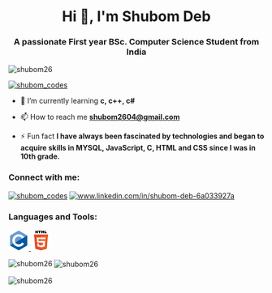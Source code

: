 <h1 align="center">Hi 👋, I'm Shubom Deb</h1>
<h3 align="center">A passionate First year BSc. Computer Science Student from India</h3>

<p align="left"> <img src="https://komarev.com/ghpvc/?username=shubom26&label=Profile%20views&color=0e75b6&style=flat" alt="shubom26" /> </p>

<p align="left"> <a href="https://twitter.com/shubom_codes" target="blank"><img src="https://img.shields.io/twitter/follow/shubom_codes?logo=twitter&style=for-the-badge" alt="shubom_codes" /></a> </p>

- 🌱 I’m currently learning **c, c++, c#**

- 📫 How to reach me **shubom2604@gmail.com**

- ⚡ Fun fact **I have always been fascinated by technologies and began to acquire skills in MYSQL, JavaScript, C, HTML and CSS since I was in 10th grade.**

<h3 align="left">Connect with me:</h3>
<p align="left">
<a href="https://twitter.com/shubom_codes" target="blank"><img align="center" src="https://raw.githubusercontent.com/rahuldkjain/github-profile-readme-generator/master/src/images/icons/Social/twitter.svg" alt="shubom_codes" height="30" width="40" /></a>
<a href="https://linkedin.com/in/shubom-deb-6a033927a" target="blank"><img align="center" src="https://raw.githubusercontent.com/rahuldkjain/github-profile-readme-generator/master/src/images/icons/Social/linked-in-alt.svg" alt="www.linkedin.com/in/shubom-deb-6a033927a" height="30" width="40" /></a>
</p>

<h3 align="left">Languages and Tools:</h3>
<p align="left"> <a href="https://www.cprogramming.com/" target="_blank" rel="noreferrer"> <img src="https://raw.githubusercontent.com/devicons/devicon/master/icons/c/c-original.svg" alt="c" width="40" height="40"/> </a> <a href="https://www.w3.org/html/" target="_blank" rel="noreferrer"> <img src="https://raw.githubusercontent.com/devicons/devicon/master/icons/html5/html5-original-wordmark.svg" alt="html5" width="40" height="40"/> </a> </p>

<p><img align="left" src="https://github-readme-stats.vercel.app/api/top-langs?username=shubom26&show_icons=true&locale=en&layout=compact" alt="shubom26" /></p>

<p>&nbsp;<img align="center" src="https://github-readme-stats.vercel.app/api?username=shubom26&show_icons=true&locale=en" alt="shubom26" /></p>

<p><img align="center" src="https://github-readme-streak-stats.herokuapp.com/?user=shubom26&" alt="shubom26" /></p>
<!---
Shubom26/Shubom26 is a ✨ special ✨ repository because its `README.md` (this file) appears on your GitHub profile.
You can click the Preview link to take a look at your changes.
--->
